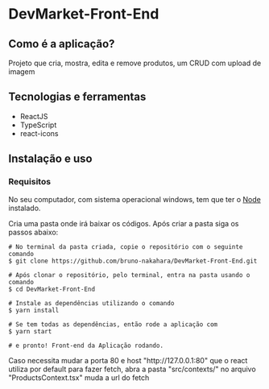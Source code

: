 <h1>DevMarket-Front-End</h1>

<h2>Como é a aplicação?</h2>

<p>Projeto que cria, mostra, edita e remove produtos, um CRUD com upload de imagem</p>

<h2>Tecnologias e ferramentas</h2>

<ul>
  <li>ReactJS</li>
  <li>TypeScript</li>
  <li>react-icons</li>
</ul>

<h2>Instalação e uso</h2>

<h3>Requisitos</h3>
<p>No seu computador, com sistema operacional windows, tem que ter o <a href="https://nodejs.org/pt-br/download/">Node</a> instalado.</p>

<p>Cria uma pasta onde irá baixar os códigos. Após criar a pasta siga os passos abaixo:</p>

```
# No terminal da pasta criada, copie o repositório com o seguinte comando
$ git clone https://github.com/bruno-nakahara/DevMarket-Front-End.git

# Após clonar o repositório, pelo terminal, entra na pasta usando o comando
$ cd DevMarket-Front-End

# Instale as dependências utilizando o comando 
$ yarn install

# Se tem todas as dependências, então rode a aplicação com
$ yarn start

# e pronto! Front-end da Aplicação rodando.

```
<p>Caso necessita mudar a porta 80 e host "http://127.0.0.1:80" que o react utiliza por default  para fazer fetch, abra a pasta "src/contexts/" no arquivo "ProductsContext.tsx" muda a url do fetch</p>
